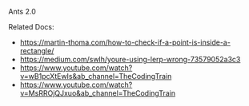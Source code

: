 Ants 2.0

Related Docs:

- https://martin-thoma.com/how-to-check-if-a-point-is-inside-a-rectangle/
- https://medium.com/swlh/youre-using-lerp-wrong-73579052a3c3
- https://www.youtube.com/watch?v=wB1pcXtEwIs&ab_channel=TheCodingTrain
- https://www.youtube.com/watch?v=MsRROjQJxuo&ab_channel=TheCodingTrain
